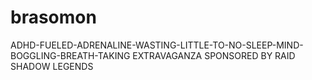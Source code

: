# brasomon
ADHD-FUELED-ADRENALINE-WASTING-LITTLE-TO-NO-SLEEP-MIND-BOGGLING-BREATH-TAKING EXTRAVAGANZA SPONSORED BY RAID SHADOW LEGENDS
